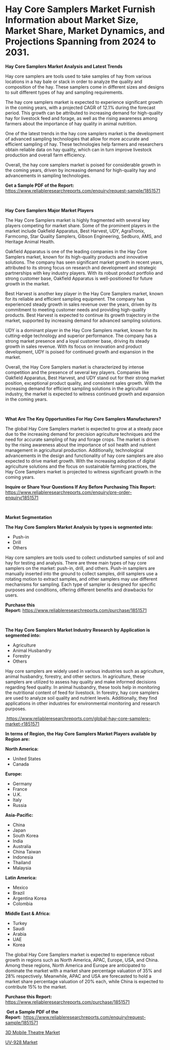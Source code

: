 <p><h1>Hay Core Samplers Market Furnish Information about Market Size, Market Share, Market Dynamics, and Projections Spanning from 2024 to 2031.</h1></p><p><strong>Hay Core Samplers Market Analysis and Latest Trends</strong></p>
<p><p>Hay core samplers are tools used to take samples of hay from various locations in a hay bale or stack in order to analyze the quality and composition of the hay. These samplers come in different sizes and designs to suit different types of hay and sampling requirements.</p><p>The hay core samplers market is expected to experience significant growth in the coming years, with a projected CAGR of 12.1% during the forecast period. This growth can be attributed to increasing demand for high-quality hay for livestock feed and forage, as well as the rising awareness among farmers about the importance of hay quality in animal nutrition.</p><p>One of the latest trends in the hay core samplers market is the development of advanced sampling technologies that allow for more accurate and efficient sampling of hay. These technologies help farmers and researchers obtain reliable data on hay quality, which can in turn improve livestock production and overall farm efficiency.</p><p>Overall, the hay core samplers market is poised for considerable growth in the coming years, driven by increasing demand for high-quality hay and advancements in sampling technologies.</p></p>
<p><strong>Get a Sample PDF of the Report:&nbsp;</strong> <a href="https://www.reliableresearchreports.com/enquiry/request-sample/1851571">https://www.reliableresearchreports.com/enquiry/request-sample/1851571</a></p>
<p>&nbsp;</p>
<p><strong>Hay Core Samplers Major Market Players</strong></p>
<p><p>The Hay Core Samplers market is highly fragmented with several key players competing for market share. Some of the prominent players in the market include Oakfield Apparatus, Best Harvest, UDY, AgraTronix, Farmcomp, Star Quality Samplers, Gibson Engineering, Sedburo, AMS, and Heritage Animal Health.</p><p>Oakfield Apparatus is one of the leading companies in the Hay Core Samplers market, known for its high-quality products and innovative solutions. The company has seen significant market growth in recent years, attributed to its strong focus on research and development and strategic partnerships with key industry players. With its robust product portfolio and strong customer base, Oakfield Apparatus is well-positioned for future growth in the market.</p><p>Best Harvest is another key player in the Hay Core Samplers market, known for its reliable and efficient sampling equipment. The company has experienced steady growth in sales revenue over the years, driven by its commitment to meeting customer needs and providing high-quality products. Best Harvest is expected to continue its growth trajectory in the market, supported by increasing demand for advanced sampling solutions.</p><p>UDY is a dominant player in the Hay Core Samplers market, known for its cutting-edge technology and superior performance. The company has a strong market presence and a loyal customer base, driving its steady growth in sales revenue. With its focus on innovation and product development, UDY is poised for continued growth and expansion in the market.</p><p>Overall, the Hay Core Samplers market is characterized by intense competition and the presence of several key players. Companies like Oakfield Apparatus, Best Harvest, and UDY stand out for their strong market position, exceptional product quality, and consistent sales growth. With the increasing demand for efficient sampling solutions in the agricultural industry, the market is expected to witness continued growth and expansion in the coming years.</p></p>
<p>&nbsp;</p>
<p><strong>What Are The Key Opportunities For Hay Core Samplers Manufacturers?</strong></p>
<p><p>The global Hay Core Samplers market is expected to grow at a steady pace due to the increasing demand for precision agriculture techniques and the need for accurate sampling of hay and forage crops. The market is driven by the rising awareness about the importance of soil health and nutrient management in agricultural production. Additionally, technological advancements in the design and functionality of hay core samplers are also expected to drive market growth. With the increasing adoption of digital agriculture solutions and the focus on sustainable farming practices, the Hay Core Samplers market is projected to witness significant growth in the coming years.</p></p>
<p><strong>Inquire or Share Your Questions If Any Before Purchasing This Report:</strong> <a href="https://www.reliableresearchreports.com/enquiry/pre-order-enquiry/1851571">https://www.reliableresearchreports.com/enquiry/pre-order-enquiry/1851571</a></p>
<p>&nbsp;</p>
<p><strong>Market Segmentation</strong></p>
<p><strong>The Hay Core Samplers Market Analysis by types is segmented into:</strong></p>
<p><ul><li>Push-in</li><li>Drill</li><li>Others</li></ul></p>
<p><p>Hay core samplers are tools used to collect undisturbed samples of soil and hay for testing and analysis. There are three main types of hay core samplers on the market: push-in, drill, and others. Push-in samplers are manually inserted into the ground to collect samples, drill samplers use a rotating motion to extract samples, and other samplers may use different mechanisms for sampling. Each type of sampler is designed for specific purposes and conditions, offering different benefits and drawbacks for users.</p></p>
<p><strong>Purchase this Report:&nbsp;</strong><a href="https://www.reliableresearchreports.com/purchase/1851571">https://www.reliableresearchreports.com/purchase/1851571</a></p>
<p>&nbsp;</p>
<p><strong>The Hay Core Samplers Market Industry Research by Application is segmented into:</strong></p>
<p><ul><li>Agriculture</li><li>Animal Husbandry</li><li>Forestry</li><li>Others</li></ul></p>
<p><p>Hay core samplers are widely used in various industries such as agriculture, animal husbandry, forestry, and other sectors. In agriculture, these samplers are utilized to assess hay quality and make informed decisions regarding feed quality. In animal husbandry, these tools help in monitoring the nutritional content of feed for livestock. In forestry, hay core samplers are used to analyze soil quality and nutrient levels. Additionally, they find applications in other industries for environmental monitoring and research purposes.</p></p>
<p><a href="https://www.reliableresearchreports.com/global-hay-core-samplers-market-r1851571">&nbsp;https://www.reliableresearchreports.com/global-hay-core-samplers-market-r1851571</a></p>
<p><strong>In terms of Region, the Hay Core Samplers Market Players available by Region are:</strong></p>
<p>
    <p> <strong> North America: </strong>
        <ul>
            <li>United States</li>
            <li>Canada</li>
        </ul>
        </p> 
    <p> <strong> Europe: </strong>
        <ul>
            <li>Germany</li>
            <li>France</li>
            <li>U.K.</li>
            <li>Italy</li>
            <li>Russia</li>
        </ul>
        </p> 
    <p> <strong> Asia-Pacific: </strong>
        <ul>
            <li>China</li>
            <li>Japan</li>
            <li>South Korea</li>
            <li>India</li>
            <li>Australia</li>
            <li>China Taiwan</li>
            <li>Indonesia</li>
            <li>Thailand</li>
            <li>Malaysia</li>
        </ul>
        </p> 
    <p> <strong> Latin America: </strong>
        <ul>
            <li>Mexico</li>
            <li>Brazil</li>
            <li>Argentina Korea</li>
            <li>Colombia</li>
        </ul>
        </p> 
    <p> <strong> Middle East & Africa: </strong>
        <ul>
            <li>Turkey</li>
            <li>Saudi</li>
            <li>Arabia</li>
            <li>UAE</li>
            <li>Korea</li>
        </ul>
    </p>
    </p>
<p><p>The global Hay Core Samplers market is expected to experience robust growth in regions such as North America, APAC, Europe, USA, and China. Among these regions, North America and Europe are anticipated to dominate the market with a market share percentage valuation of 35% and 28% respectively. Meanwhile, APAC and USA are forecasted to hold a market share percentage valuation of 20% each, while China is expected to contribute 15% to the market.</p></p>
<p><strong>Purchase this Report: </strong><a href="https://www.reliableresearchreports.com/purchase/1851571">https://www.reliableresearchreports.com/purchase/1851571</a></p>
<p>&nbsp;<strong>Get a Sample PDF of the Report:&nbsp;&nbsp;</strong><a href="https://www.reliableresearchreports.com/enquiry/request-sample/1851571">https://www.reliableresearchreports.com/enquiry/request-sample/1851571</a></p>
<p><strong></strong></p>
<p><p><a href="https://medium.com/@hskdk2672/3d-mobile-theatre-market-size-is-growing-at-cagr-of-5-this-report-covers-analysis-by-market-b85627c0735e">3D Mobile Theatre Market</a></p><p><a href="https://github.com/susanjprice2023/Market-Research-Report-List-2/blob/main/uv-928-market.md">UV-928 Market</a></p></p>